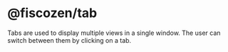 # @fiscozen/tab

Tabs are used to display multiple views in a single window. The user can switch between them by clicking on a tab.